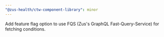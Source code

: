 ```yaml
---
"@zus-health/ctw-component-library": minor
---
```


Add feature flag option to use FQS (Zus's GraphQL Fast-Query-Service) for fetching conditions.
